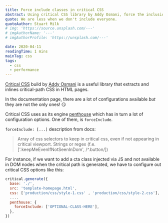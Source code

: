 ```yaml
---
title: Force include classes in critical CSS
abstract: Using critical CSS library by Addy Osmani, force the inclusion of HTML selectors.
quote: We are less when we don't include everyone.
quoteAuthor: Stuart Milk
# img: 'https://source.unsplash.com/---'
# imgAuthorName: '---'
# imgAuthorProfile: 'https://unsplash.com/---'

date: 2020-04-11
readingTime: 1 mins
mainTag: css
tags:
  - css
  - performance
---
```


[Critical CSS](https://github.com/addyosmani/critical) build by [Addy Osmani](https://twitter.com/addyosmani) is a useful library that extracts and inlines critical-path CSS in HTML pages.

In the documentation page, there are a lot of configurations available _but_ they are not the only ones! 😏

Critical CSS uses as its engine [penthouse](https://github.com/pocketjoso/penthouse) which has in turn a lot of configuration options. One of them, is `forceInclude`.

`forceInclude: [...]` description from docs:

> Array of css selectors to keep in critical css, even if not appearing in critical viewport. Strings or regex (f.e. ['.keepMeEvenIfNotSeenInDom', /^\.button/])

For instance, if we want to add a cta class injected via JS and not available in DOM nodes when the critical path is generated, we have to configure out critical CSS options like this:

```javascript
critical.generate({
  base: './',
  src: 'template-homepage.html',
  css: ['production/css/style-1.css' , 'production/css/style-2.css'],
  ....
  penthouse: {
    forceInclude: ['OPTIONAL-CLASS-HERE'],
  },
})
```
